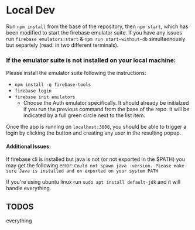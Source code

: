 # Local Dev

Run `npm install` from the base of the repository, then `npm start`, which has been modified to start the firebase emulator suite. If you have any issues run `firebase emulators:start` & `npm run start-without-db` simultaenously but separtely (read: in two different terminals).

### If the emulator suite is not installed on your local machine:

Please install the emulator suite following the instructions:

- `npm install -g firebase-tools`
- `firebase login`
- `firebase init emulators`
  - Choose the Auth emulator specifically. It should already be initialzed if you run the previous command from the base of the repo. It will be indicated by a full green circle next to the list item.

Once the app is running on `localhost:3000`, you should be able to trigger a login by clicking the button and creating any user in the resulting popup.

#### Additional Issues:

If firebase cli is installed but java is not (or not exported in the $PATH) you may get the following error: `Could not spawn java -version. Please make sure Java is installed and on exported on your system PATH` 

If you're using ubuntu linux run `sudo apt install default-jdk` and it will handle everything.

## TODOS

everything
